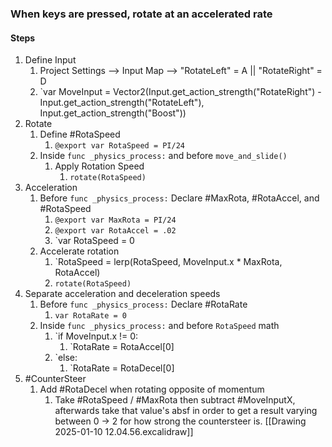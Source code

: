 ### When keys are pressed, rotate at an accelerated rate

#### Steps
1) Define Input
	1) Project Settings --> Input Map --> "RotateLeft" = A || "RotateRight" = D
	2) `var MoveInput = Vector2(Input.get_action_strength("RotateRight") - Input.get_action_strength("RotateLeft"), Input.get_action_strength("Boost"))
2) Rotate
	1) Define #RotaSpeed
		1) `@export var RotaSpeed = PI/24`
	2) Inside `func _physics_process:` and before `move_and_slide()`
		1) Apply Rotation Speed
			1) `rotate(RotaSpeed)`
3) Acceleration
	1) Before `func _physics_process:` Declare  #MaxRota, #RotaAccel, and #RotaSpeed
		1) `@export var MaxRota = PI/24`
		2) `@export var RotaAccel = .02`
		3) `var RotaSpeed = 0
	2) Accelerate rotation
		1) `RotaSpeed = lerp(RotaSpeed, MoveInput.x * MaxRota, RotaAccel) 
		2) `rotate(RotaSpeed)`
4) Separate acceleration and deceleration speeds
	1) Before `func _physics_process:` Declare #RotaRate
		1) `var RotaRate = 0`
	2) Inside `func _physics_process:` and before `RotaSpeed` math
		1) `if MoveInput.x != 0:
			1) `RotaRate = RotaAccel[0]
		2) `else:
			1) `RotaRate = RotaDecel[0]
5) #CounterSteer
	1) Add #RotaDecel when rotating opposite of momentum
		1) Take #RotaSpeed / #MaxRota then subtract #MoveInputX, afterwards take that value's absf in order to get a result varying between 0 -> 2 for how strong the countersteer is. [[Drawing 2025-01-10 12.04.56.excalidraw]]